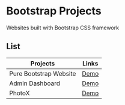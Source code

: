# Bootstrap Projects

Websites built with Bootstrap CSS framework

## List

| Projects               | Links                                                                           |
| ---------------------- | ------------------------------------------------------------------------------- |
| Pure Bootstrap Website | [Demo](https://bootstrap-projects.vercel.app/pure-bootstrap-website/index.html) |
| Admin Dashboard        | [Demo](https://bootstrap-projects.vercel.app/admin-dashboard/index.html)        |
| PhotoX                 | [Demo](https://bootstrap-projects.vercel.app/photoX/index.html)                 |
